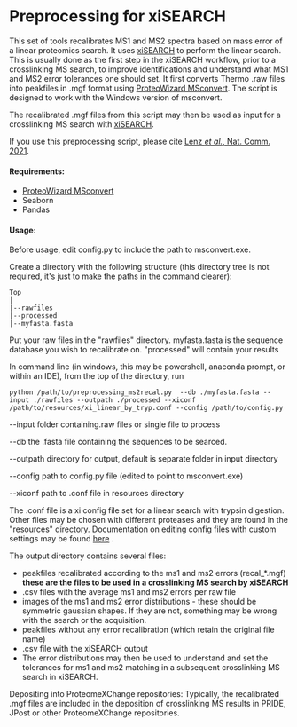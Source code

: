 # Preprocessing for xiSEARCH

This set of tools recalibrates MS1 and MS2 spectra based on mass error of a linear proteomics search. It uses [xiSEARCH](https://github.com/Rappsilber-Laboratory/XiSearch) to perform the linear search. This is usually done as the first step in the xiSEARCH workflow, prior to a crosslinking MS search, to improve identifications and understand what MS1 and MS2 error tolerances one should set. It first converts Thermo .raw files into peakfiles in .mgf format using [ProteoWizard MSconvert](https://proteowizard.sourceforge.io/index.html). The script is designed to work with the Windows version of msconvert.

The recalibrated .mgf files from this script may then be used as input for a crosslinking MS search with [xiSEARCH](https://github.com/Rappsilber-Laboratory/XiSearch).

If you use this preprocessing script, please cite [Lenz *et al.*, Nat. Comm. 2021](https://www.nature.com/articles/s41467-021-23666-z).

#### Requirements:
- [ProteoWizard MSconvert](https://proteowizard.sourceforge.io/index.html)
- Seaborn
- Pandas

#### Usage:

Before usage, edit config.py to include the path to msconvert.exe.

Create a directory with the following structure (this directory tree is not required, it's just to make the paths in the command clearer):

    Top
    |
    |--rawfiles
    |--processed
    |--myfasta.fasta

Put your raw files in the "rawfiles" directory. myfasta.fasta is the sequence database you wish to recalibrate on. "processed" will contain your results

In command line (in windows, this may be powershell, anaconda prompt, or within an IDE), from the top of the directory, run

    python /path/to/preprocessing_ms2recal.py  --db ./myfasta.fasta --input ./rawfiles --outpath ./processed --xiconf /path/to/resources/xi_linear_by_tryp.conf --config /path/to/config.py

--input folder containing.raw files or single file to process

--db the .fasta file containing the sequences to be searced.

--outpath directory for output, default is separate folder in input directory

--config path to config.py file (edited to point to msconvert.exe)

--xiconf  path to .conf file in resources directory

The .conf file is a xi config file set for a linear search with trypsin digestion. Other files may be chosen with different proteases and they are found in the "resources" directory. Documentation on editing config files with custom settings may be found [here](https://github.com/Rappsilber-Laboratory/XiSearch#setting-up-a-search-in-the-advanced-interface-and-editing-config-files) .


The output directory contains several files:
- peakfiles recalibrated according to the ms1 and ms2 errors (recal_*.mgf) **these are the files to be used in a crosslinking MS search by xiSEARCH**
- .csv files with the average ms1 and ms2 errors per raw file
- images of the ms1 and ms2 error distributions - these should be symmetric gaussian shapes. If they are not, something may be wrong with the search or the acquisition. 
- peakfiles without any error recalibration (which retain the original file name)
- .csv file with the xiSEARCH output
- The error distributions may then be used to understand and set the tolerances for ms1 and ms2 matching in a subsequent crosslinking MS search in xiSEARCH.

Depositing into ProteomeXChange repositories:
Typically, the recalibrated .mgf files are included in the deposition of crosslinking MS results in PRIDE, JPost or other ProteomeXChange repositories.